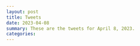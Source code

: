 ```yaml
---
layout: post
title: Tweets
date: 2023-04-08
summary: These are the tweets for April 8, 2023.
categories:
---
```


